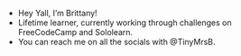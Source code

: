 - Hey Yall, I’m Brittany!
- Lifetime learner, currently working through challenges on FreeCodeCamp and Sololearn.
- You can reach me on all the socials with @TinyMrsB.

<!---
Tinymrsb/Tinymrsb is a ✨ special ✨ repository because its `README.md` (this file) appears on your GitHub profile.
You can click the Preview link to take a look at your changes.
--->

